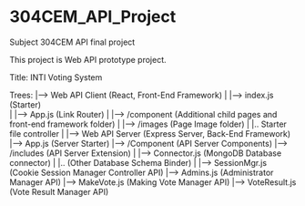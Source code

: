 # 304CEM_API_Project
Subject 304CEM API final project

This project is Web API prototype project.

Title: INTI Voting System

Trees: 
|--> Web API Client (React, Front-End Framework)
| |--> index.js (Starter)  
| |--> App.js (Link Router)
| |--> /component (Additional child pages and front-end framework folder)
| |--> /images (Page Image folder)
| |.. Starter file controller
|
|--> Web API Server (Express Server, Back-End Framework)
  |--> App.js (Server Starter)
  |--> /Component (API Server Components)
    |--> /includes (API Server Extension)
    | |--> Connector.js (MongoDB Database connector)
    | |.. (Other Database Schema Binder) 
    |
    |--> SessionMgr.js (Cookie Session Manager Controller API)
    |--> Admins.js (Administrator Manager API)
    |--> MakeVote.js (Making Vote Manager API)
    |--> VoteResult.js (Vote Result Manager API) 
    
